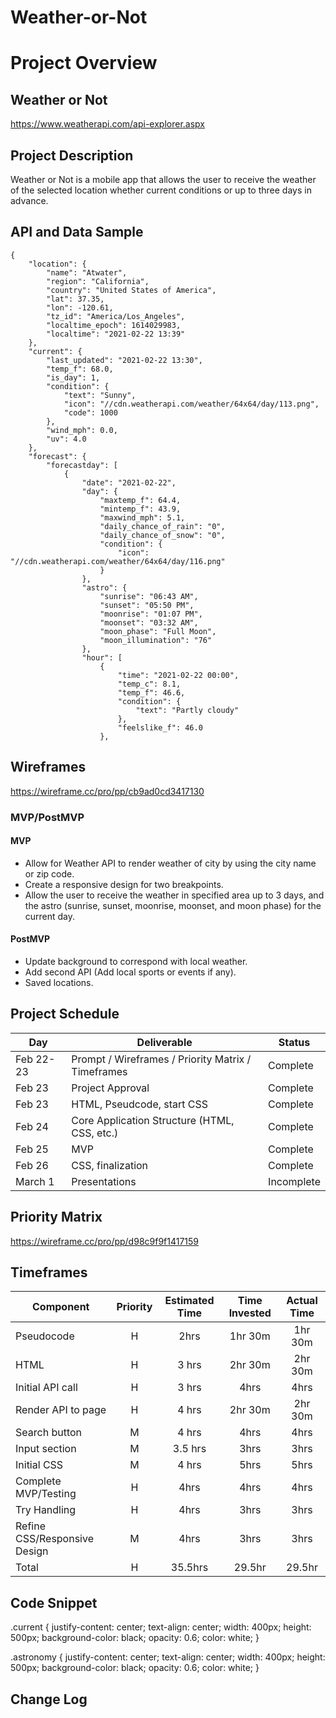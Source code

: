 # Weather-or-Not

# Project Overview

## Weather or Not

https://www.weatherapi.com/api-explorer.aspx

## Project Description

Weather or Not is a mobile app that allows the user to receive the weather of the selected location whether current conditions or up to three days in advance.

## API and Data Sample
```
{
    "location": {
        "name": "Atwater",
        "region": "California",
        "country": "United States of America",
        "lat": 37.35,
        "lon": -120.61,
        "tz_id": "America/Los_Angeles",
        "localtime_epoch": 1614029983,
        "localtime": "2021-02-22 13:39"
    },
    "current": {
        "last_updated": "2021-02-22 13:30",
        "temp_f": 68.0,
        "is_day": 1,
        "condition": {
            "text": "Sunny",
            "icon": "//cdn.weatherapi.com/weather/64x64/day/113.png",
            "code": 1000
        },
        "wind_mph": 0.0,
        "uv": 4.0
    },
    "forecast": {
        "forecastday": [
            {
                "date": "2021-02-22",
                "day": {
                    "maxtemp_f": 64.4,
                    "mintemp_f": 43.9,
                    "maxwind_mph": 5.1,
                    "daily_chance_of_rain": "0",
                    "daily_chance_of_snow": "0",
                    "condition": {
                        "icon": "//cdn.weatherapi.com/weather/64x64/day/116.png"
                    }
                },
                "astro": {
                    "sunrise": "06:43 AM",
                    "sunset": "05:50 PM",
                    "moonrise": "01:07 PM",
                    "moonset": "03:32 AM",
                    "moon_phase": "Full Moon",
                    "moon_illumination": "76"
                },
                "hour": [
                    {
                        "time": "2021-02-22 00:00",
                        "temp_c": 8.1,
                        "temp_f": 46.6,
                        "condition": {
                            "text": "Partly cloudy"
                        },
                        "feelslike_f": 46.0
                    },

```
## Wireframes

https://wireframe.cc/pro/pp/cb9ad0cd3417130

### MVP/PostMVP

#### MVP 

- Allow for Weather API to render weather of city by using the city name or zip code.
- Create a responsive design for two breakpoints. 
- Allow the user to receive the weather in specified area up to 3 days, and the astro (sunrise, sunset, moonrise, moonset, and moon phase) for the current day.


#### PostMVP  

- Update background to correspond with local weather.
- Add second API (Add local sports or events if any).
- Saved locations. 

## Project Schedule

|  Day | Deliverable | Status
|---|---| ---|
|Feb 22-23| Prompt / Wireframes / Priority Matrix / Timeframes | Complete
|Feb 23| Project Approval | Complete
|Feb 23| HTML, Pseudcode, start CSS | Complete
|Feb 24| Core Application Structure (HTML, CSS, etc.) | Complete
|Feb 25| MVP | Complete
|Feb 26| CSS, finalization | Complete
|March 1| Presentations | Incomplete

## Priority Matrix

https://wireframe.cc/pro/pp/d98c9f9f1417159

## Timeframes

| Component | Priority | Estimated Time | Time Invested | Actual Time |
| --- | :---: |  :---: | :---: | :---: 	|
| Pseudocode | H | 2hrs | 1hr 30m | 1hr 30m |
| HTML | H | 3 hrs | 2hr 30m | 2hr 30m |
| Initial API call | H | 3 hrs| 4hrs| 4hrs|
| Render API to page | H | 4 hrs | 2hr 30m | 2hr 30m |
| Search button | M | 4 hrs | 4hrs | 4hrs |
| Input section | M | 3.5 hrs | 3hrs | 3hrs |
| Initial CSS | M | 4 hrs | 5hrs | 5hrs |
| Complete MVP/Testing | H | 4hrs | 4hrs | 4hrs |
| Try Handling | H | 4hrs | 3hrs | 3hrs |
| Refine CSS/Responsive Design | M | 4hrs | 3hrs | 3hrs |
| Total | H | 35.5hrs| 29.5hr | 29.5hr |

## Code Snippet

.current {
  justify-content: center;
  text-align: center;
  width: 400px;
  height: 500px;
  background-color: black;
  opacity: 0.6;
  color: white;
}

.astronomy {
  justify-content: center;
  text-align: center;
  width: 400px;
  height: 500px;
  background-color: black;
  opacity: 0.6;
  color: white;
}

## Change Log

